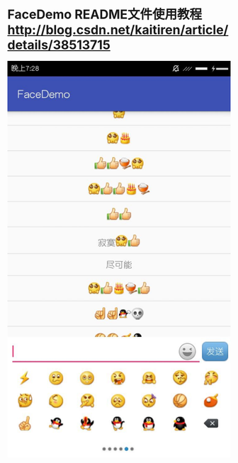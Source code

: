 # FaceDemo README文件使用教程 http://blog.csdn.net/kaitiren/article/details/38513715
![](https://github.com/my-sunshine/FaceDemo/raw/master/app/img/demo1.jpg)  
